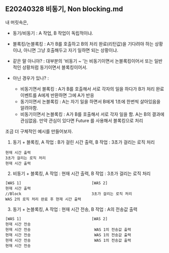 ## E20240328 비동기, Non blocking.md

내 머릿속은, 

- 동기/비동기 : A 작업, B 작업이 독립적이냐.
- 블록킹/논블록킹 : A가 B를 호출하고 B의 처리 완료(리턴값)을 기다려야 하는 상황이냐, 아니면 그냥 호출해두고 자기 일하면 되는 상황이냐.

- 같은 말 아니야? : 대부분의 '비동기 ~ '는 비동기이면서 논블록킹이어서 또는 일반적인 상황처럼 동기이면서 블록킹이어서.
- 아닌 경우가 있나? :
  - 비동기면서 블록킹 : A가 B를 호출해서 서로 각자의 일을 하다가 B가 처리 완료 이벤트를 A에게 반환하면 그에 A가 반응
  - 동기이면서 논블록킹 : A는 자기 일을 하면서 B에게 1초에 한번씩 살아있음을 알려야함.
  - 비동기이면서 논블록킹 : A가 B를 호출해서 서로 각자 일을 함. A는 B의 결과에 관심없음. 만약 관심이 있다면 Future 를 사용해서 블록킹으로 처리
 
조금 더 구체적인 예시를 만들어보자.

1. 동기 + 블록킹, A 작업 : B가 걸린 시간 출력, B 작업 : 3초가 걸리는 로직 처리
```
현재 시간 출력
3초가 걸리는 로직 처리
현재 시간 출력
```

2. 비동기 + 블록킹, A 작업 : 현재 시간 출력, B 작업 : 3초가 걸리는 로직 처리
```
[WAS 1]                               [WAS 2]
현재 시간 출력
//Block                               3초가 걸리는 로직 처리
WAS 2의 로직 처리 완료 후 현재 시간 출력
```

3. 동기 + 논블록킹, A 작업 : 현재 시간 전송, B 작업 : A의 전송값 출력
```
[WAS 1]                               [WAS 2]
현재 시간 전송
현재 시간 전송                            WAS 1의 전송값 출력
현재 시간 전송                            WAS 1의 전송값 출력
현재 시간 전송                            WAS 1의 전송값 출력
현재 시간 전송
```
